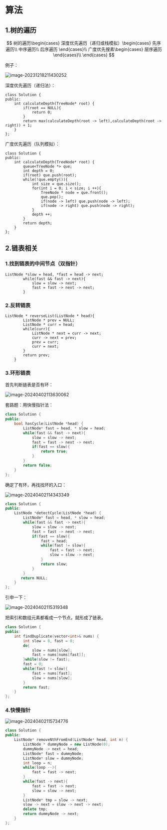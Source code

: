 # 算法

## 1.树的遍历

$$
树的遍历\begin{cases}
深度优先遍历（递归或栈模拟）\begin{cases}
先序遍历\\
中序遍历\\
后序遍历
\end{cases}\\
广度优先搜素\begin{cases}
层序遍历
\end{cases}\\
\end{cases}
$$

例子：

![image-20231218211430252](C:\Users\31445\AppData\Roaming\Typora\typora-user-images\image-20231218211430252.png)

深度优先遍历（递归法）：

```
class Solution {
public:
    int calculateDepth(TreeNode* root) {
        if(root == NULL){
            return 0;
        }
        return max(calculateDepth(root -> left),calculateDepth(root -> right)) + 1;
    }
};
```

广度优先遍历（队列模拟）：

```
class Solution {
public:
    int calculateDepth(TreeNode* root) {
        queue<TreeNode *> que;
        int depth = 0;
        if(root) que.push(root);
        while(!que.empty()){
            int size = que.size();
            for(int i = 0; i < size; i ++){
                TreeNode * node = que.front();
                que.pop();
                if(node -> left) que.push(node -> left);
                if(node -> right) que.push(node -> right);
            }
            depth ++;
        }
        return depth;
    }
};
```

## 2.链表相关

### 1.找到链表的中间节点（双指针）

```
ListNode *slow = head, *fast = head -> next;
        while(fast && fast -> next){
            slow = slow -> next;
            fast = fast -> next -> next;
        }

```

### 2.反转链表

```
ListNode * reverseList(ListNode * head){
        ListNode * prev = NULL;
        ListNode * curr = head;
        while(curr){
            ListNode * next = curr -> next;
            curr -> next = prev;
            prev = curr;
            curr = next;
        }
        return prev;
    }
```

### 3.环形链表

首先判断链表是否有环：

![image-20240402113630062](C:\Users\31445\AppData\Roaming\Typora\typora-user-images\image-20240402113630062.png)

套路题：用快慢指针法：

```c++
class Solution {
public:
    bool hasCycle(ListNode *head) {
        ListNode* fast = head, * slow = head;
        while(fast && fast -> next){
            slow = slow -> next;
            fast = fast -> next -> next;
            if(fast == slow){
                return true;
            }
        }
        return false;
    }
};
```

确定了有环，再找找环的入口：

![image-20240402114343349](C:\Users\31445\AppData\Roaming\Typora\typora-user-images\image-20240402114343349.png)

```c++
class Solution {
public:
    ListNode *detectCycle(ListNode *head) {
        ListNode* fast = head, * slow = head;
        while(fast && fast -> next){
            slow = slow -> next;
            fast = fast -> next -> next;
            if(fast == slow){
                fast = head;
                while(fast != slow){
                    fast = fast -> next;
                    slow = slow -> next;
                }
                return slow;
            }
        }
       return NULL;
    }
};
```

引申一下：

![image-20240402115319348](C:\Users\31445\AppData\Roaming\Typora\typora-user-images\image-20240402115319348.png)

把索引和数组元素都看成一个节点，就形成了链表。

```c++
class Solution {
public:
    int findDuplicate(vector<int>& nums) {
        int slow = 0, fast = 0;
        do{
            slow = nums[slow];
            fast = nums[nums[fast]];
        }while(slow != fast);
        fast = 0;
        while(fast != slow){
            fast = nums[fast];
            slow = nums[slow];
        }
        return fast;
    }
};
```

### 4.快慢指针

![image-20240402115734776](C:\Users\31445\AppData\Roaming\Typora\typora-user-images\image-20240402115734776.png)

```c++
class Solution {
public:
    ListNode* removeNthFromEnd(ListNode* head, int n) {
        ListNode * dummyNode = new ListNode(0);
        dummyNode -> next = head;
        ListNode* fast = dummyNode;
        ListNode* slow = dummyNode;
        int loop = n;
        while(loop --){
            fast = fast -> next;
        }
        while(fast -> next){
            fast = fast -> next;
            slow = slow -> next;
        }
        ListNode* tmp = slow -> next;
        slow -> next = slow -> next -> next;
        delete tmp;
        return dummyNode -> next;
    }
};
```

